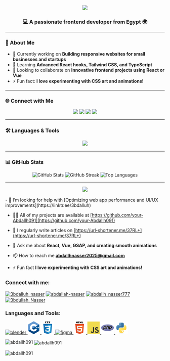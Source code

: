 <!-- Banner -->
<p align="center">
  <img src="https://capsule-render.vercel.app/api?type=waving&color=gradient&customColorList=0,2,4,5,6&height=200&section=header&text=Hi%20👋,%20I'm%20Abdalluh%20Nasser&fontSize=35&fontColor=fff&animation=fadeIn" />
</p>

<!-- Subtitle -->
<h3 align="center">💻 A passionate frontend developer from Egypt 🌍</h3>

---

<!-- About Me -->
### 🚀 About Me
- 🔭 Currently working on **Building responsive websites for small businesses and startups**
- 🌱 Learning **Advanced React hooks, Tailwind CSS, and TypeScript**
- 👯 Looking to collaborate on **Innovative frontend projects using React or Vue**
- ⚡ Fun fact: **I love experimenting with CSS art and animations!**

---

<!-- Social Links -->
### 🌐 Connect with Me
<p align="center">
  <a href="https://twitter.com/3bdalluh_nasser"><img src="https://img.shields.io/badge/Twitter-1DA1F2?style=for-the-badge&logo=twitter&logoColor=white"/></a>
  <a href="https://linkedin.com/in/abdallah-nasser"><img src="https://img.shields.io/badge/LinkedIn-0077B5?style=for-the-badge&logo=linkedin&logoColor=white"/></a>
  <a href="https://instagram.com/abdallh_nasser777"><img src="https://img.shields.io/badge/Instagram-E4405F?style=for-the-badge&logo=instagram&logoColor=white"/></a>
  <a href="https://discord.gg/3bdullah_Nasser"><img src="https://img.shields.io/badge/Discord-5865F2?style=for-the-badge&logo=discord&logoColor=white"/></a>
</p>

---

<!-- Skills -->
### 🛠 Languages & Tools
<p align="center">
  <img src="https://skillicons.dev/icons?i=html,css,js,ts,react,vue,tailwind,figma,git,github,php,python,cpp,blender&perline=8" />
</p>

---

<!-- Stats -->
### 📊 GitHub Stats
<p align="center">
  <img src="https://github-readme-stats.vercel.app/api?username=abdallh091&show_icons=true&theme=radical&hide_border=true" alt="GitHub Stats" />
  <img src="https://github-readme-streak-stats.herokuapp.com?user=abdallh091&theme=radical&hide_border=true" alt="GitHub Streak" />
  <img src="https://github-readme-stats.vercel.app/api/top-langs/?username=abdallh091&layout=compact&theme=radical&hide_border=true" alt="Top Languages" />
</p>

---

<!-- Footer Banner -->
<p align="center">
  <img src="https://capsule-render.vercel.app/api?type=waving&color=gradient&customColorList=0,2,4,5,6&height=120&section=footer"/>
</p>
- 🤝 I’m looking for help with [Optimizing web app performance and UI/UX improvements](https://linktr.ee/3bdalluh)

- 👨‍💻 All of my projects are available at [https://github.com/your-Abdallh091](https://github.com/your-Abdallh091)

- 📝 I regularly write articles on [https://url-shortener.me/37RL+](https://url-shortener.me/37RL+)

- 💬 Ask me about **React, Vue, GSAP, and creating smooth animations**

- 📫 How to reach me **abdallhnasser2025@gmail.com**

- ⚡ Fun fact **I love experimenting with CSS art and animations!**

<h3 align="left">Connect with me:</h3>
<p align="left">
<a href="https://twitter.com/3bdalluh_nasser" target="blank"><img align="center" src="https://raw.githubusercontent.com/rahuldkjain/github-profile-readme-generator/master/src/images/icons/Social/twitter.svg" alt="3bdalluh_nasser" height="30" width="40" /></a>
<a href="https://linkedin.com/in/abdallah-nasser" target="blank"><img align="center" src="https://raw.githubusercontent.com/rahuldkjain/github-profile-readme-generator/master/src/images/icons/Social/linked-in-alt.svg" alt="abdallah-nasser" height="30" width="40" /></a>
<a href="https://instagram.com/abdallh_nasser777" target="blank"><img align="center" src="https://raw.githubusercontent.com/rahuldkjain/github-profile-readme-generator/master/src/images/icons/Social/instagram.svg" alt="abdallh_nasser777" height="30" width="40" /></a>
<a href="https://discord.gg/3bdullah_Nasser" target="blank"><img align="center" src="https://raw.githubusercontent.com/rahuldkjain/github-profile-readme-generator/master/src/images/icons/Social/discord.svg" alt="3bdullah_Nasser" height="30" width="40" /></a>
</p>

<h3 align="left">Languages and Tools:</h3>
<p align="left"> <a href="https://www.blender.org/" target="_blank" rel="noreferrer"> <img src="https://download.blender.org/branding/community/blender_community_badge_white.svg" alt="blender" width="40" height="40"/> </a> <a href="https://www.w3schools.com/cpp/" target="_blank" rel="noreferrer"> <img src="https://raw.githubusercontent.com/devicons/devicon/master/icons/cplusplus/cplusplus-original.svg" alt="cplusplus" width="40" height="40"/> </a> <a href="https://www.w3schools.com/css/" target="_blank" rel="noreferrer"> <img src="https://raw.githubusercontent.com/devicons/devicon/master/icons/css3/css3-original-wordmark.svg" alt="css3" width="40" height="40"/> </a> <a href="https://www.figma.com/" target="_blank" rel="noreferrer"> <img src="https://www.vectorlogo.zone/logos/figma/figma-icon.svg" alt="figma" width="40" height="40"/> </a> <a href="https://www.w3.org/html/" target="_blank" rel="noreferrer"> <img src="https://raw.githubusercontent.com/devicons/devicon/master/icons/html5/html5-original-wordmark.svg" alt="html5" width="40" height="40"/> </a> <a href="https://developer.mozilla.org/en-US/docs/Web/JavaScript" target="_blank" rel="noreferrer"> <img src="https://raw.githubusercontent.com/devicons/devicon/master/icons/javascript/javascript-original.svg" alt="javascript" width="40" height="40"/> </a> <a href="https://www.php.net" target="_blank" rel="noreferrer"> <img src="https://raw.githubusercontent.com/devicons/devicon/master/icons/php/php-original.svg" alt="php" width="40" height="40"/> </a> <a href="https://www.python.org" target="_blank" rel="noreferrer"> <img src="https://raw.githubusercontent.com/devicons/devicon/master/icons/python/python-original.svg" alt="python" width="40" height="40"/> </a> </p>

<p><img align="left" src="https://github-readme-stats.vercel.app/api/top-langs?username=abdallh091&show_icons=true&locale=en&layout=compact" alt="abdallh091" /></p>

<p>&nbsp;<img align="center" src="https://github-readme-stats.vercel.app/api?username=abdallh091&show_icons=true&locale=en" alt="abdallh091" /></p>

<p><img align="center" src="https://github-readme-streak-stats.herokuapp.com/?user=abdallh091&" alt="abdallh091" /></p>
